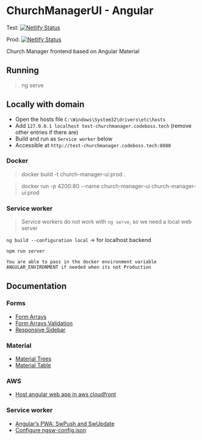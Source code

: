 # ChurchManagerUI - Angular

Test: [![Netlify Status](https://api.netlify.com/api/v1/badges/b4fb3361-8503-409a-a30c-c792e6740972/deploy-status)](https://app.netlify.com/sites/churchmanager-test/deploys)

Prod: [![Netlify Status](https://api.netlify.com/api/v1/badges/6b92198d-66b1-4dac-9466-74cf906d305d/deploy-status)](https://app.netlify.com/sites/churchmanager/deploys)

Church Manager frontend based on Angular Material

## Running

> ng serve

## Locally with domain

 - Open the hosts file `C:\Windows\System32\drivers\etc\hosts`
 - Add `127.0.0.1 localhost test-churchmanager.codeboss.tech` (remove other entries if there are)
 - Build and run as `Service worker` below
 - Accessible at  `http://test-churchmanager.codeboss.tech:8080`

### Docker

> docker build -t church-manager-ui:prod .

> docker run -p 4200:80 --name church-manager-ui  church-manager-ui:prod

### Service worker

> Service workers do not work with `ng serve`, so we need a local web server 

`ng build --configuration local` -> for localhost backend

`npm run server`

```
You are able to pass in the docker environment variable ANGULAR_ENVIRONMENT if needed when its not Production
```

## Documentation

### Forms
- [Form Arrays](https://blog.sreyaj.dev/implement-complex-forms-in-angular-using-formarray)
- [Form Arrays Validation](https://www.concretepage.com/angular/angular-formarray-validation#:~:text=FormArray%20tracks%20the%20value%20and,FormControl%20or%20FormGroup%20are%20validated.)
- [Responsive Sidebar](https://zoaibkhan.com/blog/create-a-responsive-sidebar-menu-with-angular-material/)

### Material
- [Material Trees](https://docs.google.com/presentation/d/1BoJ-jq-O9zQHAps7LVciiiH9WI9dDqqv-LAlQ6iMh5o/htmlpresent)
- [Material Table](https://pretagteam.com/question/matsort-and-matpaginator-not-working-on-angular-material-mattable)


### AWS
- [Host angular web app in aws cloudfront](https://techpearl.com/blog/host-angular-web-app-in-aws-cloudfront/index.html)

### Service worker

- [Angular’s PWA: SwPush and SwUpdate](https://arjenbrandenburgh.medium.com/angulars-pwa-swpush-and-swupdate-15a7e5c154ac)
- [Configure ngsw-config.json](https://newbedev.com/angular-5-and-service-worker-how-to-exclude-a-particular-path-from-ngsw-config-json)
